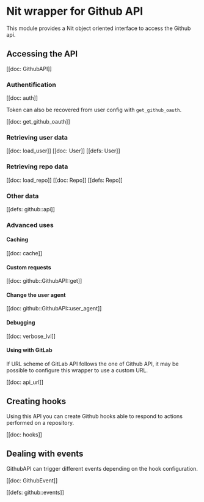 # Nit wrapper for Github API

This module provides a Nit object oriented interface to access the Github api.

## Accessing the API

[[doc: GithubAPI]]

### Authentification

[[doc: auth]]

Token can also be recovered from user config with `get_github_oauth`.

[[doc: get_github_oauth]]

### Retrieving user data

[[doc: load_user]]
[[doc: User]]
[[defs: User]]

### Retrieving repo data

[[doc: load_repo]]
[[doc: Repo]]
[[defs: Repo]]

### Other data

[[defs: github::api]]

### Advanced uses

#### Caching

[[doc: cache]]

#### Custom requests

[[doc: github::GithubAPI::get]]

#### Change the user agent

[[doc: github::GithubAPI::user_agent]]

#### Debugging

[[doc: verbose_lvl]]

#### Using with GitLab

If URL scheme of GitLab API follows the one of Github API, it may be possible to
configure this wrapper to use a custom URL.

[[doc: api_url]]

## Creating hooks

Using this API you can create Github hooks able to respond to actions performed
on a repository.

[[doc: hooks]]

## Dealing with events

GithubAPI can trigger different events depending on the hook configuration.

[[doc: GithubEvent]]

[[defs: github::events]]
